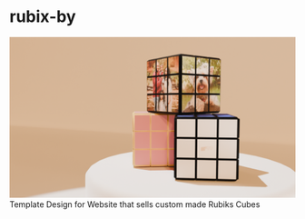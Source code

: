 # rubix-by

![Header Picture](./picture4.png)
Template Design for Website that sells custom made Rubiks Cubes
